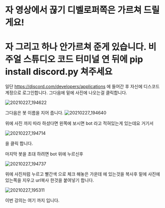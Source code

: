 # 자 영상에서 끊기 디벨로퍼쪽은 가르쳐 드릴게요!
# 자 그리고 하나 안가르쳐 준게 있습니다. 비주얼 스튜디오 코드 터미널 연 뒤에 pip install discord.py 쳐주세요

일단 https://discord.com/developers/applications 에 들어간 후 자신에 디스코드 계정으로 로그인합니다. 그다음에 밑에 사진에 나오는걸 클릭합니다.

![20210227_194622](https://user-images.githubusercontent.com/66472285/109385106-c11b8a80-7934-11eb-8056-038882ff3d24.png)

그다음은  봇 이름을 지어 줍니다.
![20210227_194640](https://user-images.githubusercontent.com/66472285/109385136-f1632900-7934-11eb-9a03-04c200a70223.png) 


위에 사진 까지 따라 하셨다면 왼쪽에 보시면 bot 라고 적혀있는게 있는데요 거기서 


![20210227_194714](https://user-images.githubusercontent.com/66472285/109385152-0d66ca80-7935-11eb-9cbe-e1157c1648b6.png)

을 클릭 합니다.

마지막 봇을 초대 하려면 bot 위에 누르신후 


![20210227_194737](https://user-images.githubusercontent.com/66472285/109385175-4868fe00-7935-11eb-8b3f-81437c78b1db.png)

위에 사진처럼 누르고 빨간색 으로 체크 해놓은 가운데 에 있는것을 복사후 밑에 사진에 있는쪽을 지우고 url복사 한것을 붙여넣기 합니다.

![20210227_195311](https://user-images.githubusercontent.com/66472285/109385206-86662200-7935-11eb-93ff-d4da9a11ea7d.png)

이번 강의는 여기 까지 입니다.
